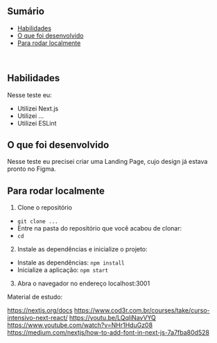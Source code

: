 ## Sumário

- [Habilidades](#habilidades)
- [O que foi desenvolvido](#o-que-foi-desenvolvido)
- [Para rodar localmente](#para-rodar-localmente)

<br>

## Habilidades

Nesse teste eu:
* Utilizei Next.js
* Utilizei ...
* Utilizei ESLint

## O que foi desenvolvido

Nesse teste eu precisei criar uma Landing Page, cujo design já estava pronto no Figma.

## Para rodar localmente

1. Clone o repositório 
* `git clone ...`
* Entre na pasta do repositório que você acabou de clonar: 
* `cd `

2. Instale as dependências e inicialize o projeto: 
* Instale as dependências: `npm install`
* Inicialize a aplicação: `npm start`

3. Abra o navegador no endereço localhost:3001


Material de estudo:

https://nextjs.org/docs
https://www.cod3r.com.br/courses/take/curso-intensivo-next-react/
https://youtu.be/LQqliNavVYQ
https://www.youtube.com/watch?v=NHr1HduGz08
https://medium.com/nextjs/how-to-add-font-in-next-js-7a7fba80d528

